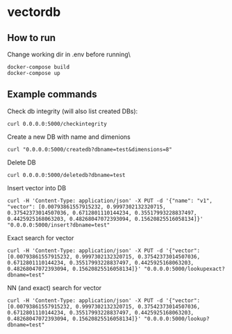# vectordb

## How to run
Change working dir in .env before running\
```
docker-compose build
docker-compose up
```

## Example commands

Check db integrity (will also list created DBs):
```
curl 0.0.0.0:5000/checkintegrity
```
Create a new DB with name and dimenions
```
curl "0.0.0.0:5000/createdb?dbname=test&dimensions=8"
```
Delete DB
```
curl 0.0.0.0:5000/deletedb?dbname=test
```
Insert vector into DB
```
curl -H 'Content-Type: application/json' -X PUT -d '{"name": "v1", "vector": [0.00793861557915232, 0.9997302132320715, 0.37542373014507036, 0.6712801110144234, 0.35517993228837497, 0.4425925168063203, 0.48268047072393094, 0.15620825516058134]}' "0.0.0.0:5000/insert?dbname=test"
```
Exact search for vector
```
curl -H 'Content-Type: application/json' -X PUT -d '{"vector": [0.00793861557915232, 0.9997302132320715, 0.37542373014507036, 0.6712801110144234, 0.35517993228837497, 0.4425925168063203, 0.48268047072393094, 0.15620825516058134]}' "0.0.0.0:5000/lookupexact?dbname=test"
```
NN (and exact) search for vector
```
curl -H 'Content-Type: application/json' -X PUT -d '{"vector": [0.00793861557915232, 0.9997302132320715, 0.37542373014507036, 0.6712801110144234, 0.35517993228837497, 0.4425925168063203, 0.48268047072393094, 0.15620825516058134]}' "0.0.0.0:5000/lookup?dbname=test"
```

